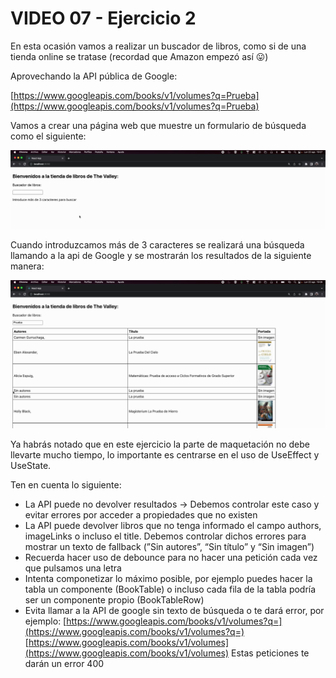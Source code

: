 # VIDEO 07 - Ejercicio 2

En esta ocasión vamos a realizar un buscador de libros, como si de una tienda online se tratase (recordad que Amazon empezó así 😛)

Aprovechando la API pública de Google:

[https://www.googleapis.com/books/v1/volumes?q=Prueba](https://www.googleapis.com/books/v1/volumes?q=Prueba)

Vamos a crear una página web que muestre un formulario de búsqueda como el siguiente:

![captura-1.png](docs/assets/captura-1.png)

Cuando introduzcamos más de 3 caracteres se realizará una búsqueda llamando a la api de Google y se mostrarán los resultados de la siguiente manera:

![captura-2.png](docs/assets/captura-2.png)

Ya habrás notado que en este ejercicio la parte de maquetación no debe llevarte mucho tiempo, lo importante es centrarse en el uso de UseEffect y UseState. 

Ten en cuenta lo siguiente:

- La API puede no devolver resultados → Debemos controlar este caso y evitar errores por acceder a propiedades que no existen
- La API puede devolver libros que no tenga informado el campo authors, imageLinks o incluso el title. Debemos controlar dichos errores para mostrar un texto de fallback (”Sin autores”, “Sin título” y “Sin imagen”)
- Recuerda hacer uso de debounce para no hacer una petición cada vez que pulsamos una letra
- Intenta componetizar lo máximo posible, por ejemplo puedes hacer la tabla un componente (BookTable) o incluso cada fila de la tabla podría ser un componente propio (BookTableRow)
- Evita llamar a la API de google sin texto de búsqueda o te dará error, por ejemplo:
[https://www.googleapis.com/books/v1/volumes?q=](https://www.googleapis.com/books/v1/volumes?q=)
[https://www.googleapis.com/books/v1/volumes](https://www.googleapis.com/books/v1/volumes)
Estas peticiones te darán un error 400